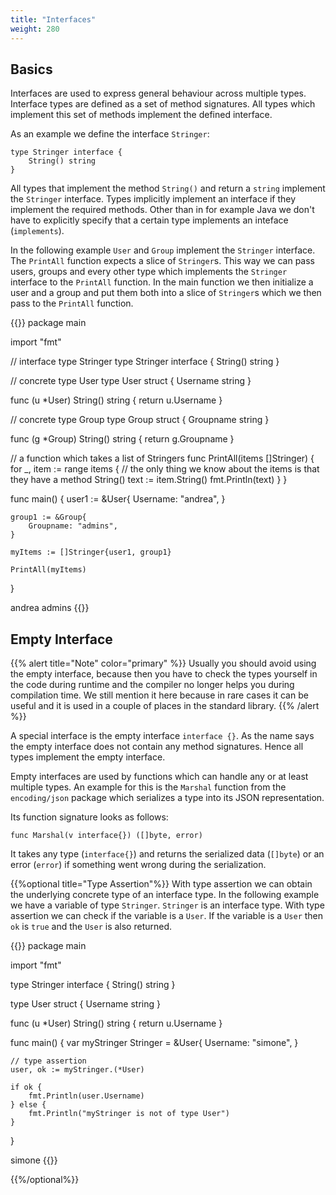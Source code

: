 ```yaml
---
title: "Interfaces"
weight: 280
---
```



## Basics

Interfaces are used to express general behaviour across multiple types.
Interface types are defined as a set of method signatures.
All types which implement this set of methods implement the defined interface.

As an example we define the interface `Stringer`:
```golang
type Stringer interface {
	String() string
}
```

All types that implement the method `String()` and return a `string` implement the `Stringer` interface.
Types implicitly implement an interface if they implement the required methods. Other than in for example Java we don't have to explicitly specify that a certain type implements an inteface (`implements`).


In the following example `User` and `Group` implement the `Stringer` interface.
The `PrintAll` function expects a slice of `Stringer`s. This way we can pass users, groups and every other type which implements the `Stringer` interface to the `PrintAll` function.
In the main function we then initialize a user and a group and put them both into a slice of `Stringer`s which we then pass to the `PrintAll` function.


{{<go-playground>}}
package main

import "fmt"

// interface type Stringer
type Stringer interface {
	String() string
}

// concrete type User
type User struct {
	Username string
}

func (u *User) String() string {
	return u.Username
}

// concrete type Group
type Group struct {
	Groupname string
}

func (g *Group) String() string {
	return g.Groupname
}

// a function which takes a list of Stringers
func PrintAll(items []Stringer) {
	for _, item := range items {
		// the only thing we know about the items is that they have a method String()
		text := item.String()
		fmt.Println(text)
	}
}

func main() {
	user1 := &User{
		Username: "andrea",
	}

	group1 := &Group{
		Groupname: "admins",
	}

	myItems := []Stringer{user1, group1}

	PrintAll(myItems)
}
<!--output-->
andrea
admins
{{</go-playground>}}


## Empty Interface

{{% alert title="Note" color="primary" %}}
Usually you should avoid using the empty interface, because then you have to check the types yourself in the code during runtime and the compiler no longer helps you during compilation time. We still mention it here because in rare cases it can be useful and it is used in a couple of places in the standard library.
{{% /alert %}}

A special interface is the empty interface `interface {}`.
As the name says the empty interface does not contain any method signatures.
Hence all types implement the empty interface.

Empty interfaces are used by functions which can handle any or at least multiple types.
An example for this is the `Marshal` function from the `encoding/json` package which serializes a type into its JSON representation.

Its function signature looks as follows:
```golang
func Marshal(v interface{}) ([]byte, error)
```

It takes any type (`interface{}`) and returns the serialized data (`[]byte`) or an error (`error`) if something went wrong during the serialization.

{{%optional title="Type Assertion"%}}
With type assertion we can obtain the underlying concrete type of an interface type.
In the following example we have a variable of type `Stringer`. `Stringer` is an interface type. With type assertion we can check if the variable is a `User`. If the variable is a `User` then `ok` is `true` and the `User` is also returned. 

{{<go-playground hl_lines="23">}}
package main

import "fmt"

type Stringer interface {
	String() string
}

type User struct {
	Username string
}

func (u *User) String() string {
	return u.Username
}

func main() {
	var myStringer Stringer = &User{
		Username: "simone",
	}

	// type assertion
	user, ok := myStringer.(*User)

	if ok {
		fmt.Println(user.Username)
	} else {
		fmt.Println("myStringer is not of type User")
	}
}
<!--output-->
simone
{{</go-playground>}}

{{%/optional%}}

